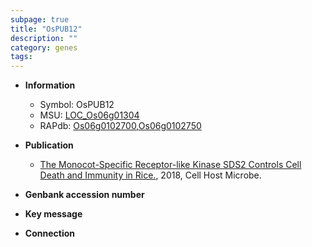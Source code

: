 ```yaml
---
subpage: true
title: "OsPUB12"
description: ""
category: genes
tags: 
---
```


* **Information**  
    + Symbol: OsPUB12  
    + MSU: [LOC_Os06g01304](http://rice.plantbiology.msu.edu/cgi-bin/ORF_infopage.cgi?orf=LOC_Os06g01304)  
    + RAPdb: [Os06g0102700](http://rapdb.dna.affrc.go.jp/viewer/gbrowse_details/irgsp1?name=Os06g0102700),[Os06g0102750](http://rapdb.dna.affrc.go.jp/viewer/gbrowse_details/irgsp1?name=Os06g0102750)  

* **Publication**  
    + [The Monocot-Specific Receptor-like Kinase SDS2 Controls Cell Death and Immunity in Rice.](http://www.ncbi.nlm.nih.gov/pubmed?term=The+Monocot-Specific+Receptor-like+Kinase+SDS2+Controls+Cell+Death+and+Immunity+in+Rice.%5BTitle%5D), 2018, Cell Host Microbe.

* **Genbank accession number**  

* **Key message**  

* **Connection**  



